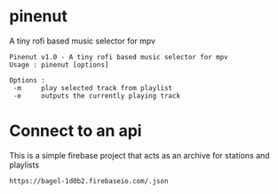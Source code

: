 # pinenut
A tiny rofi based music selector for mpv

```
Pinenut v1.0 - A tiny rofi based music selector for mpv
Usage : pinenut [options]

Options :
 -m		play selected track from playlist
 -e		outputs the currently playing track
 ```

# Connect to an api
This is a simple firebase project that acts as an archive for stations and playlists
```
https://bagel-1d0b2.firebaseio.com/.json
```
